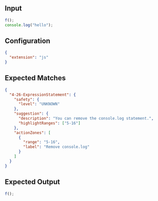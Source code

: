 
## Input
```javascript input
f();
console.log("hello");
```

## Configuration
```json configuration
{
  "extension": "js"
}
```

## Expected Matches
```json expected matches
{
  "4-26-ExpressionStatement": {
    "safety": {
      "level": "UNKNOWN"
    },
    "suggestion": {
      "description": "You can remove the console.log statement.",
      "highlightRanges": ["5-16"]
    },
    "actionZones": [
      {
        "range": "5-16",
        "label": "Remove console.log"
      }
    ]
  }
}
```

## Expected Output
```javascript expected output
f();
```

